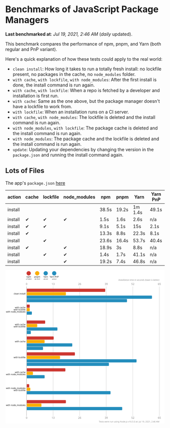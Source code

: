 # Benchmarks of JavaScript Package Managers

**Last benchmarked at**: _Jul 19, 2021, 2:46 AM_ (_daily_ updated).

This benchmark compares the performance of npm, pnpm, and Yarn (both regular and PnP variant).

Here's a quick explanation of how these tests could apply to the real world:

- `clean install`: How long it takes to run a totally fresh install: no lockfile present, no packages in the cache, no `node_modules` folder.
- `with cache`, `with lockfile`, `with node_modules`: After the first install is done, the install command is run again.
- `with cache`, `with lockfile`: When a repo is fetched by a developer and installation is first run.
- `with cache`: Same as the one above, but the package manager doesn't have a lockfile to work from.
- `with lockfile`: When an installation runs on a CI server.
- `with cache`, `with node_modules`: The lockfile is deleted and the install command is run again.
- `with node_modules`, `with lockfile`: The package cache is deleted and the install command is run again.
- `with node_modules`: The package cache and the lockfile is deleted and the install command is run again.
- `update`: Updating your dependencies by changing the version in the `package.json` and running the install command again.

## Lots of Files

The app's `package.json` [here](https://github.com/pnpm/pnpm.github.io/blob/main/benchmarks/fixtures/alotta-files/package.json)

| action  | cache | lockfile | node_modules| npm | pnpm | Yarn | Yarn PnP |
| ---     | ---   | ---      | ---         | --- | ---  | ---  | ---      |
| install |       |          |             | 38.5s | 19.2s | 1m 1.4s | 49.1s |
| install | ✔     | ✔        | ✔           | 1.5s | 1.6s | 2.6s | n/a |
| install | ✔     | ✔        |             | 9.1s | 5.1s | 15s | 2.1s |
| install | ✔     |          |             | 13.3s | 8.8s | 22.3s | 8.1s |
| install |       | ✔        |             | 23.6s | 16.4s | 53.7s | 40.4s |
| install | ✔     |          | ✔           | 18.9s | 3s | 8.8s | n/a |
| install |       | ✔        | ✔           | 1.4s | 1.7s | 41.1s | n/a |
| install |       |          | ✔           | 19.2s | 7.4s | 46.8s | n/a |

![Graph of the alotta-files results](../../static/img/benchmarks/alotta-files.svg)